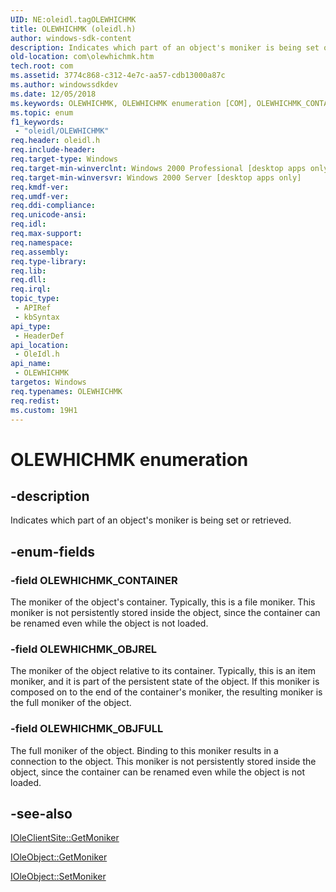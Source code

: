 ```yaml
---
UID: NE:oleidl.tagOLEWHICHMK
title: OLEWHICHMK (oleidl.h)
author: windows-sdk-content
description: Indicates which part of an object's moniker is being set or retrieved.
old-location: com\olewhichmk.htm
tech.root: com
ms.assetid: 3774c868-c312-4e7c-aa57-cdb13000a87c
ms.author: windowssdkdev
ms.date: 12/05/2018
ms.keywords: OLEWHICHMK, OLEWHICHMK enumeration [COM], OLEWHICHMK_CONTAINER, OLEWHICHMK_OBJFULL, OLEWHICHMK_OBJREL, _ole_OLEWHICHMK, com.olewhichmk, oleidl/OLEWHICHMK, oleidl/OLEWHICHMK_CONTAINER, oleidl/OLEWHICHMK_OBJFULL, oleidl/OLEWHICHMK_OBJREL
ms.topic: enum
f1_keywords: 
 - "oleidl/OLEWHICHMK"
req.header: oleidl.h
req.include-header: 
req.target-type: Windows
req.target-min-winverclnt: Windows 2000 Professional [desktop apps only]
req.target-min-winversvr: Windows 2000 Server [desktop apps only]
req.kmdf-ver: 
req.umdf-ver: 
req.ddi-compliance: 
req.unicode-ansi: 
req.idl: 
req.max-support: 
req.namespace: 
req.assembly: 
req.type-library: 
req.lib: 
req.dll: 
req.irql: 
topic_type:
 - APIRef
 - kbSyntax
api_type:
 - HeaderDef
api_location:
 - OleIdl.h
api_name:
 - OLEWHICHMK
targetos: Windows
req.typenames: OLEWHICHMK
req.redist: 
ms.custom: 19H1
---
```


# OLEWHICHMK enumeration


## -description


Indicates which part of an object's moniker is being set or retrieved.


## -enum-fields




### -field OLEWHICHMK_CONTAINER

The moniker of the object's container. Typically, this is a file moniker. This moniker is not persistently stored inside the object, since the container can be renamed even while the object is not loaded.


### -field OLEWHICHMK_OBJREL

The moniker of the object relative to its container. Typically, this is an item moniker, and it is part of the persistent state of the object. If this moniker is composed on to the end of the container's moniker, the resulting moniker is the full moniker of the object.


### -field OLEWHICHMK_OBJFULL

The full moniker of the object. Binding to this moniker results in a connection to the object. This moniker is not persistently stored inside the object, since the container can be renamed even while the object is not loaded.



## -see-also




<a href="https://docs.microsoft.com/windows/desktop/api/oleidl/nf-oleidl-ioleclientsite-getmoniker">IOleClientSite::GetMoniker</a>



<a href="https://docs.microsoft.com/windows/desktop/api/oleidl/nf-oleidl-ioleobject-getmoniker">IOleObject::GetMoniker</a>



<a href="https://docs.microsoft.com/windows/desktop/api/oleidl/nf-oleidl-ioleobject-setmoniker">IOleObject::SetMoniker</a>
 

 


